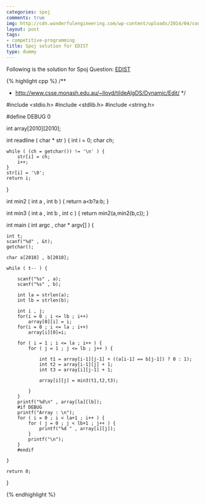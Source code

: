 ```yaml
---
categories: spoj
comments: true
img: http://cdn.wonderfulengineering.com/wp-content/uploads/2014/04/code-wallpaper-6.png
layout: post
tags:
- competitive-programming
title: Spoj solution for EDIST
type: dummy
---
```


Following is the solution for Spoj Question: [EDIST](http://www.spoj.com/problems/EDIST/)

{% highlight cpp %}
/**
 *	http://www.csse.monash.edu.au/~lloyd/tildeAlgDS/Dynamic/Edit/
 */

#include <stdio.h>
#include <stdlib.h>
#include <string.h>

#define DEBUG 0

int array[2010][2010];

int readline ( char * str ) {
	int i = 0;
	char ch;

	while ( (ch = getchar()) != '\n' ) {
		str[i] = ch;
		i++;
	}
	str[i] = '\0';
	return i;
}

int min2 ( int a , int b ) {
	return a<b?a:b;
}

int min3 ( int a , int b , int c ) {
	return min2(a,min2(b,c));
}

int main ( int argc , char * argv[] ) {

	int t;
	scanf("%d" , &t);
	getchar();

	char a[2010] , b[2010];

	while ( t-- ) {

		scanf("%s" , a);
		scanf("%s" , b);

		int la = strlen(a);
		int lb = strlen(b);

		int i , j;
		for(i = 0 ; i <= lb ; i++)
			array[0][i] = i;
		for(i = 0 ; i <= la ; i++)
			array[i][0]=i;

		for ( i = 1 ; i <= la ; i++ ) {
			for ( j = 1 ; j <= lb ; j++ ) {

				int t1 = array[i-1][j-1] + ((a[i-1] == b[j-1]) ? 0 : 1);
				int t2 = array[i-1][j] + 1;
				int t3 = array[i][j-1] + 1;

				array[i][j] = min3(t1,t2,t3);

			}
		}
		printf("%d\n" , array[la][lb]);
		#if DEBUG
		printf("Array : \n");
		for ( i = 0 ; i < la+1 ; i++ ) {
			for ( j = 0 ; j < lb+1 ; j++ ) {
				printf("%d " , array[i][j]);
			}
			printf("\n");
		}
		#endif
	
	}

	return 0;
}

{% endhighlight %}